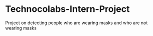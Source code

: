 # Technocolabs-Intern-Project
Project on detecting people who are wearing masks and who are not wearing masks
